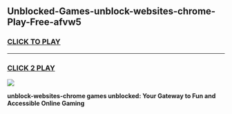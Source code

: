 
## Unblocked-Games-unblock-websites-chrome-Play-Free-afvw5
<h3>
<a href="https://premium76.site?title=unblock-websites-chrome&ref=20M">CLICK TO PLAY</a></h3>
<hr>

<h3>
<a href="https://premium76.site?title=unblock-websites-chrome&ref=20M">CLICK 2 PLAY</a>
  
</h3>

<a href="https://premium76.site?title=unblock-websites-chrome&ref=19M"><img src="https://clearcache.store/games.png"></a>


**unblock-websites-chrome games unblocked: Your Gateway to Fun and Accessible Online Gaming**
